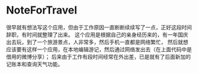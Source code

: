 # NoteForTravel
很早就有想法写这个应用，但由于工作原因一直断断续续写了一点，正好这段时间辞职，有时间就整理了出来。
这个应用是根据自己的亲身经历来的，有一年国庆出去玩，到了一个旅游景点，人非常多，然后手机一直都是网络繁忙，
然后就想应该要有这样一个应用，在本地编辑游记，然后通过网络发出去（在上面代码中是借用的微博分享）；
后来由于工作有段时间经常在外出差，已是就有了后面新加的记账本和查询天气功能。